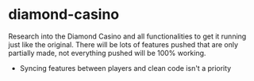 # diamond-casino
Research into the Diamond Casino and all functionalities to get it running just like the original. There will be lots of features pushed that are only partially made, not everything pushed will be 100% working.

- Syncing features between players and clean code isn't a priority
